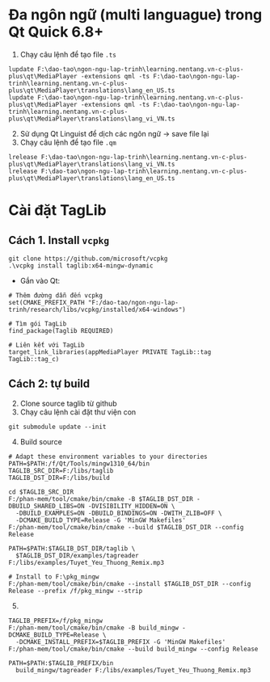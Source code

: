 # Đa ngôn ngữ (multi languague) trong Qt Quick 6.8+
1. Chạy câu lệnh để tạo file `.ts`
```
lupdate F:\dao-tao\ngon-ngu-lap-trinh\learning.nentang.vn-c-plus-plus\qt\MediaPlayer -extensions qml -ts F:\dao-tao\ngon-ngu-lap-trinh\learning.nentang.vn-c-plus-plus\qt\MediaPlayer\translations\lang_en_US.ts
lupdate F:\dao-tao\ngon-ngu-lap-trinh\learning.nentang.vn-c-plus-plus\qt\MediaPlayer -extensions qml -ts F:\dao-tao\ngon-ngu-lap-trinh\learning.nentang.vn-c-plus-plus\qt\MediaPlayer\translations\lang_vi_VN.ts
```

2. Sử dụng Qt Linguist để dịch các ngôn ngữ -> save file lại
3. Chạy câu lệnh để tạo file `.qm`
```
lrelease F:\dao-tao\ngon-ngu-lap-trinh\learning.nentang.vn-c-plus-plus\qt\MediaPlayer\translations\lang_vi_VN.ts
lrelease F:\dao-tao\ngon-ngu-lap-trinh\learning.nentang.vn-c-plus-plus\qt\MediaPlayer\translations\lang_en_US.ts
```

# Cài đặt TagLib
## Cách 1. Install `vcpkg`
```
git clone https://github.com/microsoft/vcpkg
.\vcpkg install taglib:x64-mingw-dynamic
```

- Gắn vào Qt:
```
# Thêm đường dẫn đến vcpkg
set(CMAKE_PREFIX_PATH "F:/dao-tao/ngon-ngu-lap-trinh/research/libs/vcpkg/installed/x64-windows")

# Tìm gói TagLib
find_package(Taglib REQUIRED)

# Liên kết với TagLib
target_link_libraries(appMediaPlayer PRIVATE TagLib::tag TagLib::tag_c)
```

## Cách 2: tự build
2. Clone source taglib từ github
3. Chạy câu lệnh cài đặt thư viện con
```
git submodule update --init
```

4. Build source
```
# Adapt these environment variables to your directories
PATH=$PATH:/f/Qt/Tools/mingw1310_64/bin
TAGLIB_SRC_DIR=F:/libs/taglib
TAGLIB_DST_DIR=F:/libs/build

cd $TAGLIB_SRC_DIR
F:/phan-mem/tool/cmake/bin/cmake -B $TAGLIB_DST_DIR -DBUILD_SHARED_LIBS=ON -DVISIBILITY_HIDDEN=ON \
  -DBUILD_EXAMPLES=ON -DBUILD_BINDINGS=ON -DWITH_ZLIB=OFF \
  -DCMAKE_BUILD_TYPE=Release -G 'MinGW Makefiles'
F:/phan-mem/tool/cmake/bin/cmake --build $TAGLIB_DST_DIR --config Release

PATH=$PATH:$TAGLIB_DST_DIR/taglib \
  $TAGLIB_DST_DIR/examples/tagreader F:/libs/examples/Tuyet_Yeu_Thuong_Remix.mp3

# Install to F:\pkg_mingw
F:/phan-mem/tool/cmake/bin/cmake --install $TAGLIB_DST_DIR --config Release --prefix /f/pkg_mingw --strip
```

5. 
```
TAGLIB_PREFIX=/f/pkg_mingw
F:/phan-mem/tool/cmake/bin/cmake -B build_mingw -DCMAKE_BUILD_TYPE=Release \
  -DCMAKE_INSTALL_PREFIX=$TAGLIB_PREFIX -G 'MinGW Makefiles'
F:/phan-mem/tool/cmake/bin/cmake --build build_mingw --config Release

PATH=$PATH:$TAGLIB_PREFIX/bin
  build_mingw/tagreader F:/libs/examples/Tuyet_Yeu_Thuong_Remix.mp3
```